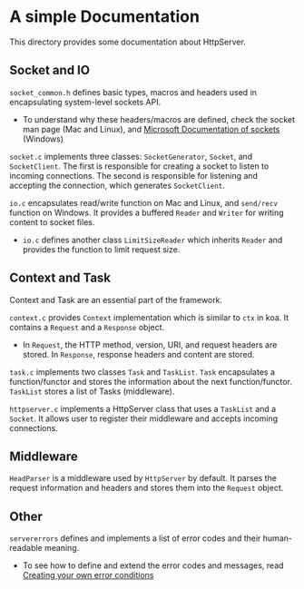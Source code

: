 # A simple Documentation

This directory provides some documentation about HttpServer.

## Socket and IO

`socket_common.h` defines basic types, macros and headers used in encapsulating system-level sockets API.

- To understand why these headers/macros are defined, check the socket man page (Mac and Linux), and [Microsoft Documentation of sockets](https://docs.microsoft.com/en-us/windows/win32/winsock/winsock-server-application) (Windows)

`socket.c` implements three classes: `SocketGenerator`, `Socket`, and `SocketClient`. The first is responsible for creating a socket to listen to incoming connections. The second is responsible for listening and accepting the connection, which generates `SocketClient`.

`io.c` encapsulates read/write function on Mac and Linux, and `send/recv` function on Windows. It provides a buffered `Reader` and `Writer` for writing content to socket files.

- `io.c` defines another class `LimitSizeReader` which inherits `Reader` and provides the function to limit request size.

## Context and Task

Context and Task are an essential part of the framework.

`context.c` provides `Context` implementation which is similar to `ctx` in koa. It contains a `Request` and a `Response` object.

- In `Request`, the HTTP method, version, URI, and request headers are stored. In `Response`, response headers and content are stored.

`task.c` implements two classes `Task` and `TaskList`. `Task` encapsulates a function/functor and stores the information about the next function/functor. `TaskList` stores a list of Tasks (middleware).

`httpserver.c` implements a HttpServer class that uses a `TaskList` and a `Socket`. It allows user to register their middleware and accepts incoming connections.

## Middleware

`HeadParser` is a middleware used by `HttpServer` by default. It parses the request information and headers and stores them into the `Request` object.

## Other

`servererrors` defines and implements a list of error codes and their human-readable meaning.

- To see how to define and extend the error codes and messages, read [Creating your own error conditions](http://blog.think-async.com/2010/04/system-error-support-in-c0x-part-5.html)
